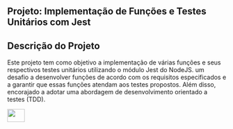 ## Projeto: Implementação de Funções e Testes Unitários com Jest
## Descrição do Projeto

Este projeto tem como objetivo a implementação de várias funções e seus respectivos testes unitários utilizando o módulo Jest do NodeJS. um desafio a desenvolver funções de acordo com os requisitos especificados e a garantir que essas funções atendam aos testes propostos. Além disso, encorajado a adotar uma abordagem de desenvolvimento orientado a testes (TDD).


<img align="center" height="30" width="40" src="https://cdn.jsdelivr.net/gh/devicons/devicon@latest/icons/javascript/javascript-original.svg" />
          
